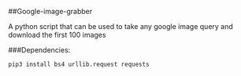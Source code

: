 ##Google-image-grabber

A python script that can be used to take any google image query and download the first 100 images

###Dependencies:

```
pip3 install bs4 urllib.request requests

```